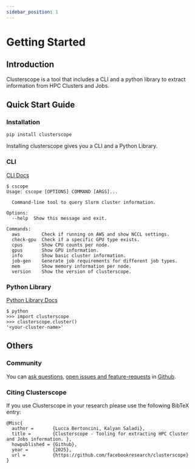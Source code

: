 ```yaml
---
sidebar_position: 1
---
```


# Getting Started

## Introduction

Clusterscope is a tool that includes a CLI and a python library to extract information from HPC Clusters and Jobs.

## Quick Start Guide

### Installation

```shell
pip install clusterscope
```

Installing clusterscope gives you a CLI and a Python Library.

### CLI

[CLI Docs](./category/cli---command-line-interface)

```shell
$ cscope
Usage: cscope [OPTIONS] COMMAND [ARGS]...

  Command-line tool to query Slurm cluster information.

Options:
  --help  Show this message and exit.

Commands:
  aws        Check if running on AWS and show NCCL settings.
  check-gpu  Check if a specific GPU type exists.
  cpus       Show CPU counts per node.
  gpus       Show GPU information.
  info       Show basic cluster information.
  job-gen    Generate job requirements for different job types.
  mem        Show memory information per node.
  version    Show the version of clusterscope.
```

### Python Library

[Python Library Docs](./category/python-library)

```shell
$ python
>>> import clusterscope
>>> clusterscope.cluster()
'<your-cluster-name>'
```

## Others

### Community

You can [ask questions](https://github.com/facebookresearch/clusterscope/discussions), [open issues and feature-requests](https://github.com/facebookresearch/clusterscope/issues) in [Github](https://github.com/facebookresearch/clusterscope/). 

### Citing Clusterscope
If you use Clusterscope in your research please use the following BibTeX entry:

```
@Misc{
  author =       {Lucca Bertoncini, Kalyan Saladi},
  title =        {Clusterscope - Tooling for extracting HPC Cluster and Jobs information. },
  howpublished = {Github},
  year =         {2025},
  url =          {https://github.com/facebookresearch/clusterscope}
}
```